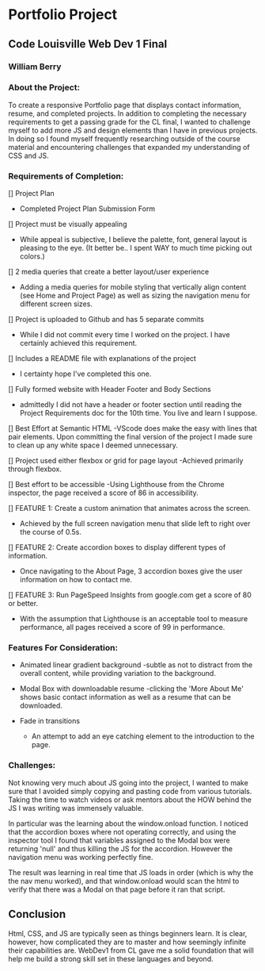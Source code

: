 # Portfolio Project 

## Code Louisville Web Dev 1 Final 
### William Berry


### About the Project:

To create a responsive Portfolio page that displays contact information, resume, and completed projects. In addition to completing the necessary requirements to get a passing grade for the CL final, I wanted to challenge myself to add more JS and design elements than I have in previous projects. In doing so I found myself frequently researching outside of the course material and encountering challenges that expanded my understanding of CSS and JS.

### Requirements of Completion:

[] Project Plan
   - Completed Project Plan Submission Form

[] Project must be visually appealing
   - While appeal is subjective, I believe the palette, font, general layout is pleasing to the eye. (It better be.. I spent WAY to much time picking out colors.)

[] 2 media queries that create a better layout/user experience
   - Adding a media queries for mobile styling that vertically align content (see Home and Project Page) as well as sizing the navigation menu for different screen sizes.

[] Project is uploaded to Github and has 5 separate commits
   - While I did not commit every time I worked on the project. I have certainly achieved this requirement. 

[] Includes a README file with explanations of the project
   - I certainty hope I've completed this one. 

[] Fully formed website with Header Footer and Body Sections
   - admittedly I did not have a header or footer section until reading the Project Requirements doc for the 10th time. You live and learn I suppose. 

[] Best Effort at Semantic HTML
   -VScode does make the easy with lines that pair elements. Upon committing the final version of the project I made sure to clean up any white space I deemed unnecessary.

[] Project used either flexbox or grid for page layout
   -Achieved primarily through flexbox. 

[] Best effort to be accessible
   -Using Lighthouse from the Chrome inspector, the page received a score of 86 in accessibility.  

[] FEATURE 1: Create a custom animation that animates across the screen. 
   - Achieved by the full screen navigation menu that slide left to right over the course of 0.5s. 

[] FEATURE 2: Create accordion boxes to display different types of information. 
   - Once navigating to the About Page, 3 accordion boxes give the user information on how to contact me. 

[] FEATURE 3: Run PageSpeed Insights from google.com get a score of 80 or better.
   - With the assumption that Lighthouse is an acceptable tool to measure performance, all pages received a score of 99 in performance.  


### Features For Consideration:

- Animated linear gradient background
  -subtle as not to distract from the overall content, while providing variation to the background. 

- Modal Box with downloadable resume
  -clicking the 'More About Me' shows basic contact information as well as a resume that can be downloaded. 

- Fade in transitions
  - An attempt to add an eye catching element to the introduction to the page.  


### Challenges: 

Not knowing very much about JS going into the project, I wanted to make sure that I avoided simply copying and pasting code from various tutorials. Taking the time to watch videos or ask mentors about the HOW behind the JS I was writing was immensely valuable. 

In particular was the learning about the window.onload function. I noticed that the accordion boxes where not operating correctly, and using the inspector tool I found that variables assigned to the Modal box were returning 'null' and thus killing the JS for the accordion. However the navigation menu was working perfectly fine. 

The result was learning in real time that JS loads in order (which is why the the nav menu worked), and that window.onload would scan the html to verify that there was a Modal on that page before it ran that script. 

## Conclusion

Html, CSS, and JS are typically seen as things beginners learn. It is clear, however, how complicated they are to master and how seemingly infinite their capabilities are. WebDev1 from CL gave me a solid foundation that will help me build a strong skill set in these languages and beyond. 




